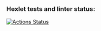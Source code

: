 ### Hexlet tests and linter status:
[![Actions Status](https://github.com/Vertudo/python-project-49/workflows/hexlet-check/badge.svg)](https://github.com/Vertudo/python-project-49/actions)